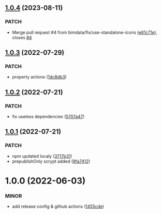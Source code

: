 ## [1.0.4](https://github.com/bimdata/guided-tour-components/compare/v1.0.3...v1.0.4) (2023-08-11)


### PATCH

* Merge pull request #4 from bimdata/fix/use-standalone-icons ([e61c71e](https://github.com/bimdata/guided-tour-components/commit/e61c71ef81d6d4272233e1fbeb7fcf398d059371)), closes [#4](https://github.com/bimdata/guided-tour-components/issues/4)

## [1.0.3](https://github.com/bimdata/guided-tour-components/compare/v1.0.2...v1.0.3) (2022-07-29)


### PATCH

* property actions ([1dc8db3](https://github.com/bimdata/guided-tour-components/commit/1dc8db31d8d4611c8da25e87f6d309e8e5cde3fc))

## [1.0.2](https://github.com/bimdata/guided-tour-components/compare/v1.0.1...v1.0.2) (2022-07-21)


### PATCH

* fix useless dependencies ([5707a47](https://github.com/bimdata/guided-tour-components/commit/5707a47a1b1a4bc4c339604893fd989776ff3230))

## [1.0.1](https://github.com/bimdata/guided-tour-components/compare/v1.0.0...v1.0.1) (2022-07-21)


### PATCH

* npm updated localy ([3717b31](https://github.com/bimdata/guided-tour-components/commit/3717b31f54f70e92ce8294f177144495b6578464))
* prepublishOnly scrypt added ([9fa7412](https://github.com/bimdata/guided-tour-components/commit/9fa741243011eeb3efa0e543891f745ac82d9a96))

# 1.0.0 (2022-06-03)


### MINOR

* add release config & github actions ([1455cde](https://github.com/bimdata/guided-tour-components/commit/1455cde3bec19be19c00b5ab23a366ae6d874023))
